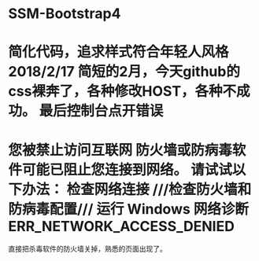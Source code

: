 # SSM-Bootstrap4
简化代码，追求样式符合年轻人风格
2018/2/17 简短的2月，今天github的css裸奔了，各种修改HOST，各种不成功。 最后控制台点开错误
===================================
您被禁止访问互联网
防火墙或防病毒软件可能已阻止您连接到网络。
请试试以下办法：
检查网络连接
///检查防火墙和防病毒配置///
运行 Windows 网络诊断
ERR_NETWORK_ACCESS_DENIED
===================================
 直接把杀毒软件的防火墙关掉，熟悉的页面出现了。
